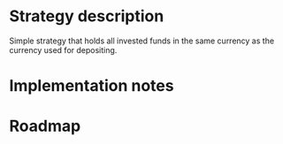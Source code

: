 # Strategy description

Simple strategy that holds all invested funds in the same currency as the currency used for depositing.

# Implementation notes

# Roadmap
